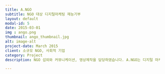 ```yaml
---
title: A.NGO
subtitle: NGO 대상 디지털마케팅 재능기부
layout: default
modal-id: 5
date: 2015-03-01
img : ango.png
thumbnail: ango_thumbnail.jpg
alt: image-alt
project-date: March 2015
client: 소규모 NGO, 사회적 기업
category: Project
description: NGO 섭외와 커뮤니케이션, 영상제작을 담당하였습니다. A.NGO는 디지털 마케팅에 어려움을 겪는 소규모 NGO와 사회적 기업을 대상으로 한 재능기부 활동입니다. <br><a href="https://www.facebook.com/aNGOcomm/">a.NGO 페이스북 </a></br>

---
```

